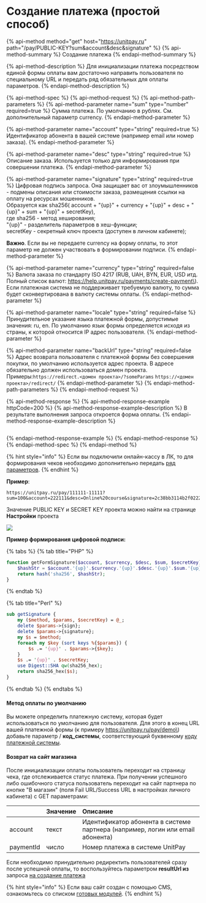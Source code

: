 # Создание платежа \(простой способ\)

{% api-method method="get" host="https://unitpay.ru" path="/pay/PUBLIC-KEY?sum&account&desc&signature" %}
{% api-method-summary %}
Создание платежа
{% endapi-method-summary %}

{% api-method-description %}
Для инициализации платежа посредством единой формы оплаты вам достаточно направить пользователя по специальному URL и передать ряд обязательных для оплаты параметров.
{% endapi-method-description %}

{% api-method-spec %}
{% api-method-request %}
{% api-method-path-parameters %}
{% api-method-parameter name="sum" type="number" required=true %}
Сумма платежа. По умолчанию в рублях. См. дополнительный параметр currency.
{% endapi-method-parameter %}

{% api-method-parameter name="account" type="string" required=true %}
Идентификатор абонента в вашей системе \(например email или номер заказа\).
{% endapi-method-parameter %}

{% api-method-parameter name="desc" type="string" required=true %}
Описание заказа. Используется только для информирования при совершении платежа.
{% endapi-method-parameter %}

{% api-method-parameter name="signature" type="string" required=true %}
Цифровая подпись запроса. Она защищает вас от злоумышленников - подмены описания или стоимости заказа, размещения ссылки на оплату на ресурсах мошенников.   
Образуется как sha256\( account + "{up}" + currency + "{up}" + desc + "{up}" + sum + "{up}" + secretKey\),    
где sha256 - метод хеширования;    
"{up}" - разделитель параметров в хеш-функции;    
secretKey - секретный ключ проекта \(доступен в личном кабинете\);    
  
**Важно**. Если вы не передаете currency на форму оплаты, то этот параметр не должен участвовать в формировании подписи.
{% endapi-method-parameter %}

{% api-method-parameter name="currency" type="string" required=false %}
Валюта заказа по стандарту ISO 4217 \(RUB, UAH, BYN, EUR, USD итд. Полный список валют: https://help.unitpay.ru/payments/create-payment\).   
Если платежная система не поддерживает требуемую валюту, то сумма будет сконвертирована в валюту системы оплаты.
{% endapi-method-parameter %}

{% api-method-parameter name="locale" type="string" required=false %}
Принудительное указание языка платежной формы, допустимые значения: ru, en. По умолчанию язык формы определяется исходя из страны, к которой относится IP адрес пользователя.
{% endapi-method-parameter %}

{% api-method-parameter name="backUrl" type="string" required=false %}
Адрес возврата пользователя с платежной формы без совершения покупки, по умолчанию используется адрес проекта. В адресе обязательно должен использоваться домен проекта.   
Примеры:`https://redirect.<домен проекта>/?someParams` `https://<домен проекта>/redirect/`
{% endapi-method-parameter %}
{% endapi-method-path-parameters %}
{% endapi-method-request %}

{% api-method-response %}
{% api-method-response-example httpCode=200 %}
{% api-method-response-example-description %}
В результате выполнения запроса откроется форма оплаты.
{% endapi-method-response-example-description %}

```

```
{% endapi-method-response-example %}
{% endapi-method-response %}
{% endapi-method-spec %}
{% endapi-method %}

{% hint style="info" %}
Если вы подключили онлайн-кассу в ЛК, то для формирования чеков необходимо дополнительно передать [ряд параметров](../online-cash-register/receipt_parameters.md).
{% endhint %}

**Пример**: 

```http
https://unitpay.ru/pay/111111-11111?sum=100&account=222111&desc=Online%20course&signature=2c38bb3114b2f02222ee35f6b60c6bbe628ad31bed59633787204ae59659a02e
```

  
   Значение PUBLIC KEY и SECRET KEY проекта можно найти на странице **Настройки** проекта

![](https://d33v4339jhl8k0.cloudfront.net/docs/assets/551a91dbe4b0221aadf24410/images/5ec57700042863474d1b1775/file-hpo6F5M6aW.png)

**Пример формирования цифровой подписи:**

{% tabs %}
{% tab title="PHP" %}
```php
function getFormSignature($account, $currency, $desc, $sum, $secretKey) {
    $hashStr = $account.'{up}'.$currency.'{up}'.$desc.'{up}'.$sum.'{up}'.$secretKey;
    return hash('sha256', $hashStr);
}
```
{% endtab %}

{% tab title="Perl" %}
```perl
sub getSignature {
    my ($method, $params, $secretKey) = @_;
    delete $params->{sign};
    delete $params->{signature};
    my $s = $method;
    foreach my $key (sort keys %{$params}) {
        $s .= '{up}' . $params->{$key};
    }
    $s .= '{up}' . $secretKey;
    use Digest::SHA qw(sha256_hex);
    return sha256_hex($s);
}
```
{% endtab %}
{% endtabs %}

#### Метод оплаты по умолчанию

Вы можете определить платежную систему, которая будет использоваться по умолчанию для пользователя. Для этого в конец URL вашей платежной формы \(к примеру https://unitpay.ru/pay/demo\) добавьте параметр / **код\_системы**, соответствующий буквенному [коду платежной системы](../book-of-reference/payment-system-codes.md).

#### Возврат на сайт магазина

После инициализации оплаты пользователь переходит на страницу чека, где отслеживается статус платежа. При получении успешного либо ошибочного статуса пользователь переходит на сайт партнера по кнопке "В магазин" \(поля Fail URL/Success URL в настройках личного кабинета\) с GET параметрами:

|  | Значение | Описание |
| :--- | :--- | :--- |
| account | текст | Идентификатор абонента в системе партнера \(например, логин или email абонента\) |
| paymentId | число | Номер платежа в системе UnitPay |

Если необходимо принудительно редиректить пользователей сразу после успешной оплаты, то воспользуйтесь параметром **resultUrl из** запроса [на создание платежа](https://help.unitpay.ru/payments/create-payment)

{% hint style="info" %}
Если ваш сайт создан с помощью CMS, ознакомьтесь со списком [готовых модулей](../modules/cms-modules/).
{% endhint %}

